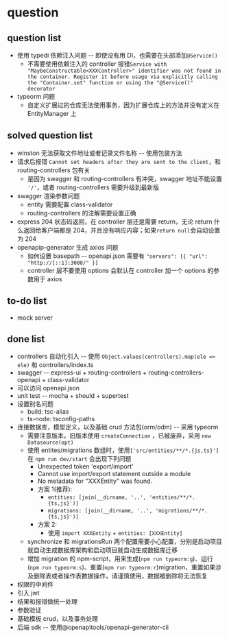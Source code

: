 # question

## question list

- 使用 typedi 依赖注入问题 -- 即使没有用 DI，也需要在头部添加`@Service()`
  - 不需要使用依赖注入的 controller 报错`Service with "MaybeConstructable<XXXController>" identifier was not found in the container. Register it before usage via explicitly calling the "Container.set" function or using the "@Service()" decorator`
- typeorm 问题
  - 自定义扩展过的仓库无法使用事务，因为扩展仓库上的方法并没有定义在 EntityManager 上

## solved question list

- winston 无法获取文件地址或者记录文件名称 -- 使用包装方法
- 请求后报错 `Cannot set headers after they are sent to the client`，和 routing-controllers 包有关
  - 是因为 swagger 和 routing-controllers 有冲突，swagger 地址不能设置 `'/'`，或者 routing-controllers 需要升级到最新版
- swagger 渲染参数问题
  - entity 需要配置 class-validator
  - routing-controllers 的注解需要设置正确
- express 204 状态码返回，在 controller 层还是需要 return，无论 return 什么返回给客户端都是 204，并且没有响应内容；如果`return null`会自动设置为 204
- openapip-generator 生成 axios 问题
  - 如何设置 basepath -- openapi.json 需要有 `"servers": [{ "url": "http://[::1]:3000/" }]`
  - controller 层不要使用 options 会默认在 controller 加一个 options 的参数用于 axios

## to-do list

- mock server

## done list

- controllers 自动化引入 -- 使用 `Object.values(controllers).map(ele => ele)` 和 controllers/index.ts
- swagger -- express-ui + routing-controllers + routing-controllers-openapi + class-validator
- 可以访问 openapi.json
- unit test -- mocha + should + supertest
- 设置别名问题
  - build: tsc-alias
  - ts-node: tsconfig-paths
- 连接数据库，模型定义，以及基础 crud 方法包(orm/odm) -- 采用 typeorm
  - 需要注意版本，旧版本使用 `createConnection` ，已被废弃，采用 `new Datasource(opt)`
  - 使用 entites/migrations 数组时，使用`['src/entities/**/*.{js,ts}']`在 `npm run dev/start` 会出现下列问题
    - Unexpected token 'export/import'
    - Cannot use import/export statement outside a module
    - No metadata for \"XXXEntity\" was found.
    - 方案 1(推荐):
      - `entities: [join(__dirname, '..', 'entities/**/*.{ts,js}')]`
      - `migrations: [join(__dirname, '..', 'migrations/**/*.{ts,js}')]`
    - 方案 2:
      - 使用 `import XXXEntity` + `entities: [XXXEntity]`
  - synchronize 和 migrationsRun 两个配置需要小心配置，分别是启动项目就自动生成数据库架构和启动项目就自动生成数据库迁移
  - 增加 migration 的 npm-script，用来生成(`npm run typeorm:g`)、运行(`npm run typeorm:s`)、重置(`npm run typeorm:r`)migration，重置如果涉及删除表或者操作表数据操作，请谨慎使用，数据被删除将无法恢复
- 权限的中间件
- 引入 jwt
- 结果和报错做统一处理
- 参数验证
- 基础模板 crud，以及事务处理
- 后端 sdk -- 使用@openapitools/openapi-generator-cli
